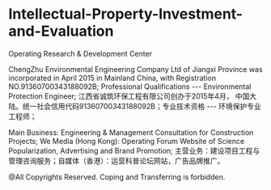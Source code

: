 # Intellectual-Property-Investment-and-Evaluation
Operating Research &amp; Development Center

ChengZhu Environmental Engineering Company Ltd of Jiangxi Province was incorporated in April 2015 in Mainland China, with Registration NO.91360700343188092B; Professional Qualifications --- Environmental Protection Engineer; 江西省诚筑环保工程有限公司创办于2015年4月， 中国大陆。统一社会信用代码91360700343188092B；专业技术资格 --- 环境保护专业工程师；


Main Business: Engineering & Management Consultation for Construction Projects; We Media (Hong Kong): Operating Forum Website of Science Popularization, Advertising and Brand Promotion; 主营业务：建设项目工程与管理咨询服务；自媒体（香港）：运营科普论坛网站，广告品牌推广。


@All Copyrights Reserved. Coping and Transferring is forbidden. 
